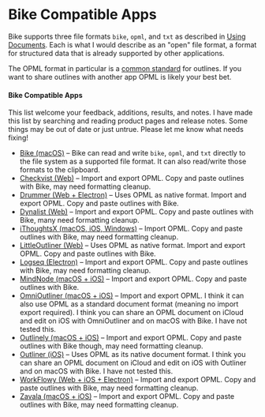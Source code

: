 # Bike Compatible Apps

Bike supports three file formats `bike`, `opml`, and `txt` as described in [Using Documents](using-bike/using-documents.md). Each is what I would describe as an "open" file format, a format for structured data that is already supported by other applications.

The OPML format in particular is a [common standard](http://opml.org) for outlines. If you want to share outlines with another app OPML is likely your best bet.

#### Bike Compatible Apps

This list welcome your feedback, additions, results, and notes. I have made this list by  searching and reading product pages and release notes. Some things may be out of date or just untrue. Please let me know what needs fixing!

* [Bike (macOS)](https://www.hogbaysoftware.com/bike/) – Bike can read and write `bike`, `opml`, and `txt` directly to the file system as a supported file format. It can also read/write those formats to the clipboard.
* [Checkvist (Web)](https://checkvist.com) – Import and export OPML. Copy and paste outlines with Bike, may need formatting cleanup.
* [Drummer (Web + Electron)](http://drummer.scripting.com) – Uses OPML as native format. Import and export OPML. Copy and paste outlines with Bike.
* [Dynalist (Web)](https://dynalist.io) – Import and export OPML. Copy and paste outlines with Bike, many need formatting cleanup.
* [iThoughtsX (macOS, iOS, Windows)](https://www.toketaware.com) – Import OPML. Copy and paste outlines with Bike, may need formatting cleanup.
* [LittleOutliner (Web)](http://littleoutliner.com) – Uses OPML as native format. Import and export OPML. Copy and paste outlines with Bike.
* [Logseq (Electron)](https://logseq.com) – Import and export OPML. Copy and paste outlines with Bike, may need formatting cleanup.
* [MindNode (macOS + iOS)](https://www.mindnode.com) – Import and export OPML. Copy and paste outlines with Bike.
* [OmniOutliner (macOS + iOS)](https://www.omnigroup.com/omnioutliner) – Import and export OPML. I think it can also use OPML as a standard document format (meaning no import export required). I think you can share an OPML document on iCloud and edit on iOS with OmniOutliner and on macOS with Bike. I have not tested this.
* [Outlinely (macOS + iOS)](https://glamdevelopment.com/outlinely) – Import and export OPML. Copy and paste outlines with Bike though, may need formatting cleanup.
* [Outliner (iOS)](https://carbonfin.com) – Uses OPML as its native document format. I think you can share an OPML document on iCloud and edit on iOS with Outliner and on macOS with Bike. I have not tested this.
* [WorkFlowy (Web + iOS + Electron)](https://workflowy.com/) – Import and export OPML. Copy and paste outlines with Bike, may need formatting cleanup.
* [Zavala (macOS + iOS)](https://zavala.vincode.io) – Import and export OPML. Copy and paste outlines with Bike, may need formatting cleanup.
